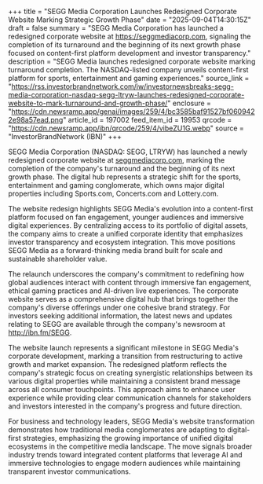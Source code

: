 +++
title = "SEGG Media Corporation Launches Redesigned Corporate Website Marking Strategic Growth Phase"
date = "2025-09-04T14:30:15Z"
draft = false
summary = "SEGG Media Corporation has launched a redesigned corporate website at https://seggmediacorp.com, signaling the completion of its turnaround and the beginning of its next growth phase focused on content-first platform development and investor transparency."
description = "SEGG Media launches redesigned corporate website marking turnaround completion. The NASDAQ-listed company unveils content-first platform for sports, entertainment and gaming experiences."
source_link = "https://rss.investorbrandnetwork.com/iw/investornewsbreaks-segg-media-corporation-nasdaq-segg-ltryw-launches-redesigned-corporate-website-to-mark-turnaround-and-growth-phase/"
enclosure = "https://cdn.newsramp.app/genai/images/259/4/bc3585baf91527bf0609422e98a57ead.png"
article_id = 197002
feed_item_id = 19953
qrcode = "https://cdn.newsramp.app/ibn/qrcode/259/4/vibeZU1G.webp"
source = "InvestorBrandNetwork (IBN)"
+++

<p>SEGG Media Corporation (NASDAQ: SEGG, LTRYW) has launched a newly redesigned corporate website at <a href="https://seggmediacorp.com" rel="nofollow" target="_blank">seggmediacorp.com</a>, marking the completion of the company's turnaround and the beginning of its next growth phase. The digital hub represents a strategic shift for the sports, entertainment and gaming conglomerate, which owns major digital properties including Sports.com, Concerts.com and Lottery.com.</p><p>The website redesign highlights SEGG Media's evolution into a content-first platform focused on fan engagement, younger audiences and immersive digital experiences. By centralizing access to its portfolio of digital assets, the company aims to create a unified corporate identity that emphasizes investor transparency and ecosystem integration. This move positions SEGG Media as a forward-thinking media brand built for scale and sustainable shareholder value.</p><p>The relaunch underscores the company's commitment to redefining how global audiences interact with content through immersive fan engagement, ethical gaming practices and AI-driven live experiences. The corporate website serves as a comprehensive digital hub that brings together the company's diverse offerings under one cohesive brand strategy. For investors seeking additional information, the latest news and updates relating to SEGG are available through the company's newsroom at <a href="http://ibn.fm/SEGG" rel="nofollow" target="_blank">http://ibn.fm/SEGG</a>.</p><p>The website launch represents a significant milestone in SEGG Media's corporate development, marking a transition from restructuring to active growth and market expansion. The redesigned platform reflects the company's strategic focus on creating synergistic relationships between its various digital properties while maintaining a consistent brand message across all consumer touchpoints. This approach aims to enhance user experience while providing clear communication channels for stakeholders and investors interested in the company's progress and future direction.</p><p>For business and technology leaders, SEGG Media's website transformation demonstrates how traditional media conglomerates are adapting to digital-first strategies, emphasizing the growing importance of unified digital ecosystems in the competitive media landscape. The move signals broader industry trends toward integrated content platforms that leverage AI and immersive technologies to engage modern audiences while maintaining transparent investor communications.</p>